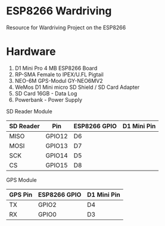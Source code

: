 # ESP8266 Wardriving
Resource for Wardriving Project on the ESP8266

# Hardware

1. D1 Mini Pro 4 MB ESP8266 Board
2. RP-SMA Female to IPEX/U.FL Pigtail
3. NEO-6M GPS-Modul GY-NEO6MV2
4. WeMos D1 Mini micro SD Shield / SD Card Adapter
5. SD Card 16GB - Data Log
6. Powerbank - Power Supply

SD Reader Module

SD Reader | Pin	| ESP8266 GPIO | D1 Mini Pin
--------- | --- | ------------ | -----------  
MISO |	GPIO12 | D6
MOSI |	GPIO13 | D7
SCK |	GPIO14 | D5
CS | GPIO15 |	D8

GPS Module

GPS Pin |	ESP8266 GPIO | D1 Mini Pin
------- | ------------ | -----------
TX | GPIO2 | D4
RX | GPIO0 | D3
